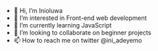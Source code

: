 - 👋 Hi, I’m Inioluwa
- 👀 I’m interested in Front-end web development 
- 🌱 I’m currently learning JavaScript 
- 💞️ I’m looking to collaborate on beginner projects
- 📫 How to reach me on twitter @ini_adeyemo 
